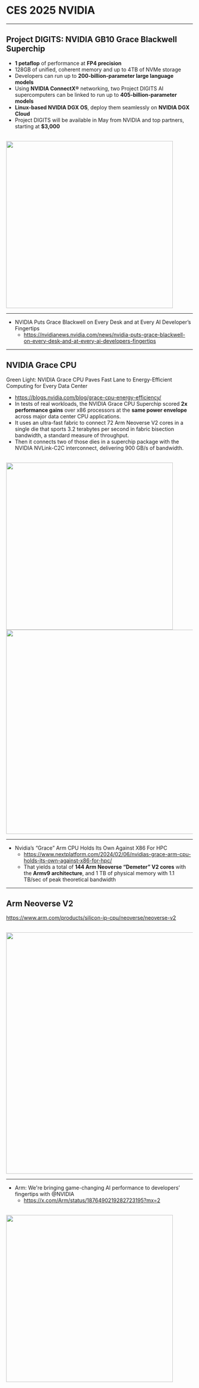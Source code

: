 # CES 2025 NVIDIA

---
## Project DIGITS: NVIDIA GB10 Grace Blackwell Superchip
* **1 petaflop** of performance at **FP4 precision**
* 128GB of unified, coherent memory and up to 4TB of NVMe storage
* Developers can run up to **200-billion-parameter large language models**
* Using **NVIDIA ConnectX®** networking, two Project DIGITS AI supercomputers can be linked to run up to **405-billion-parameter models**
* **Linux-based NVIDIA DGX OS**, deploy them seamlessly on **NVIDIA DGX Cloud**
* Project DIGITS will be available in May from NVIDIA and top partners, starting at **$3,000**

<br/>
<img src="https://github.com/user-attachments/assets/926a0963-1248-4a10-a49f-961c836bf46d" width=450>

---
* NVIDIA Puts Grace Blackwell on Every Desk and at Every AI Developer’s Fingertips
    * https://nvidianews.nvidia.com/news/nvidia-puts-grace-blackwell-on-every-desk-and-at-every-ai-developers-fingertips

---
## NVIDIA Grace CPU
Green Light: NVIDIA Grace CPU Paves Fast Lane to Energy-Efficient Computing for Every Data Center
* https://blogs.nvidia.com/blog/grace-cpu-energy-efficiency/
* In tests of real workloads, the NVIDIA Grace CPU Superchip scored **2x performance gains** over x86 processors at the **same power envelope** across major data center CPU applications.
* It uses an ultra-fast fabric to connect 72 Arm Neoverse V2 cores in a single die that sports 3.2 terabytes per second in fabric bisection bandwidth, a standard measure of throughput.
* Then it connects two of those dies in a superchip  package with the NVIDIA NVLink-C2C interconnect, delivering 900 GB/s of bandwidth.

<br/>
<img src="https://github.com/user-attachments/assets/4fa0bf21-5de3-40df-aefe-73ebeb44fe20" width=450>
<img src="https://github.com/user-attachments/assets/31465dfc-7cc9-49d4-967d-f4fdef59a33d" width=550>

---
* Nvidia’s “Grace” Arm CPU Holds Its Own Against X86 For HPC
    * https://www.nextplatform.com/2024/02/06/nvidias-grace-arm-cpu-holds-its-own-against-x86-for-hpc/
    * That yields a total of **144 Arm Neoverse “Demeter” V2 cores** with the **Armv9 architecture**, and 1 TB of physical memory with 1.1 TB/sec of peak theoretical bandwidth

---
## Arm Neoverse V2
https://www.arm.com/products/silicon-ip-cpu/neoverse/neoverse-v2

<br/>
<img src="https://github.com/user-attachments/assets/c874d702-f74d-425c-a7d1-b20fce9bb6d8" width=650>

---
* Arm: We're bringing game-changing AI performance to developers’ fingertips with @NVIDIA
    * https://x.com/Arm/status/1876490219282723195?mx=2 

<br/>
<img src="https://github.com/user-attachments/assets/bf45b7b5-5796-4106-9bb7-f5d430815e60" width=450>
